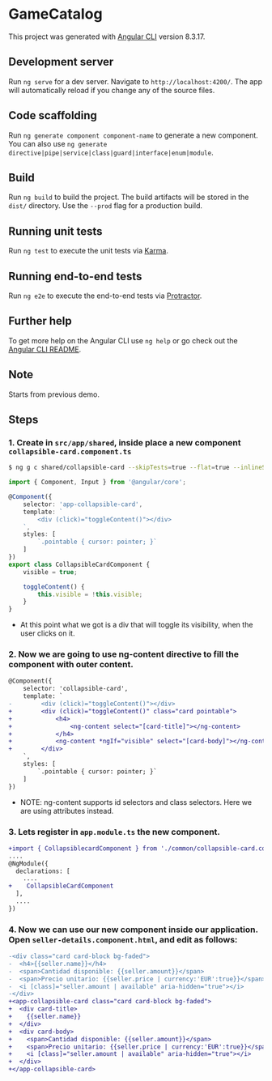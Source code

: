 # GameCatalog

This project was generated with [Angular CLI](https://github.com/angular/angular-cli) version 8.3.17.

## Development server

Run `ng serve` for a dev server. Navigate to `http://localhost:4200/`. The app will automatically reload if you change any of the source files.

## Code scaffolding

Run `ng generate component component-name` to generate a new component. You can also use `ng generate directive|pipe|service|class|guard|interface|enum|module`.

## Build

Run `ng build` to build the project. The build artifacts will be stored in the `dist/` directory. Use the `--prod` flag for a production build.

## Running unit tests

Run `ng test` to execute the unit tests via [Karma](https://karma-runner.github.io).

## Running end-to-end tests

Run `ng e2e` to execute the end-to-end tests via [Protractor](http://www.protractortest.org/).

## Further help

To get more help on the Angular CLI use `ng help` or go check out the [Angular CLI README](https://github.com/angular/angular-cli/blob/master/README.md).


## Note

Starts from previous demo.

## Steps

### 1. Create in `src/app/shared`, inside place a new component `collapsible-card.component.ts`

```bash
$ ng g c shared/collapsible-card --skipTests=true --flat=true --inlineStyle=true --inlineTemplate=true
```

```typescript
import { Component, Input } from '@angular/core';

@Component({
    selector: 'app-collapsible-card',
    template: `
        <div (click)="toggleContent()"></div>
    `,
    styles: [
        `.pointable { cursor: pointer; }`
    ]
})
export class CollapsibleCardComponent {
    visible = true;

    toggleContent() {
        this.visible = !this.visible;
    }
}
```

* At this point what we got is a div that will toggle its visibility, when the user clicks on it.

### 2. Now we are going to use ng-content directive to fill the component with outer content. 

```diff
@Component({
    selector: 'collapsible-card',
    template: `
-        <div (click)="toggleContent()"></div>
+        <div (click)="toggleContent()" class="card pointable">
+            <h4>
+                <ng-content select="[card-title]"></ng-content>
+            </h4>
+            <ng-content *ngIf="visible" select="[card-body]"></ng-content>
+        </div>
    `,
    styles: [
        `.pointable { cursor: pointer; }`
    ]
})
```

* NOTE: ng-content supports id selectors and class selectors. Here we are using attributes instead.

### 3. Lets register in `app.module.ts` the new component.

```diff
+import { CollapsiblecardComponent } from './common/collapsible-card.component';
....
@NgModule({
  declarations: [
    ....
+    CollapsibleCardComponent
  ],
  ....
})
```

### 4. Now we can use our new component inside our application. Open `seller-details.component.html`, and edit as follows:

```diff
-<div class="card card-block bg-faded">
-  <h4>{{seller.name}}</h4>
-  <span>Cantidad disponible: {{seller.amount}}</span>
-  <span>Precio unitario: {{seller.price | currency:'EUR':true}}</span>
-  <i [class]="seller.amount | available" aria-hidden="true"></i>
-</div>
+<app-collapsible-card class="card card-block bg-faded">
+  <div card-title>
+    {{seller.name}}
+  </div>
+  <div card-body>
+    <span>Cantidad disponible: {{seller.amount}}</span>
+    <span>Precio unitario: {{seller.price | currency:'EUR':true}}</span>
+    <i [class]="seller.amount | available" aria-hidden="true"></i>
+  </div>
+</app-collapsible-card>
```
